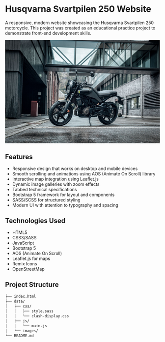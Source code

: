 # Husqvarna Svartpilen 250 Website

A responsive, modern website showcasing the Husqvarna Svartpilen 250 motorcycle. This project was created as an educational practice project to demonstrate front-end development skills.

![Husqvarna Svartpilen 250](./data/images/banner1.jpg)

## Features

- Responsive design that works on desktop and mobile devices
- Smooth scrolling and animations using AOS (Animate On Scroll) library
- Interactive map integration using Leaflet.js
- Dynamic image galleries with zoom effects
- Tabbed technical specifications
- Bootstrap 5 framework for layout and components
- SASS/SCSS for structured styling
- Modern UI with attention to typography and spacing

## Technologies Used

- HTML5
- CSS3/SASS
- JavaScript
- Bootstrap 5
- AOS (Animate On Scroll)
- Leaflet.js for maps
- Remix Icons
- OpenStreetMap

## Project Structure
```
├── index.html
├── data/
│   ├── css/
│   │   ├── style.sass
│   │   └── clash-display.css
│   ├── js/
│   │   └── main.js
│   └── images/
└── README.md
```
